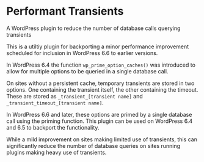 # Performant Transients

A WordPress plugin to reduce the number of database calls querying transients

This is a utiltiy plugin for backporting a minor performance improvement scheduled for inclusion in WordPress 6.6 to earlier versions.

In WordPress 6.4 the function `wp_prime_option_caches()` was introduced to allow for multiple options to be queried in a single database call.

On sites without a persistent cache, temporary transients are stored in two options. One containing the transient itself, the other containing the timeout. These are stored as `_transient_[transient name]` and `_transient_timeout_[transient name]`.

In WordPress 6.6 and later, these options are primed by a single database call using the priming function. This plugin can be used on WordPress 6.4 and 6.5 to backport the functionality.

While a mild improvement on sites making limited use of transients, this can significantly reduce the number of database queries on sites running plugins making heavy use of transients.
